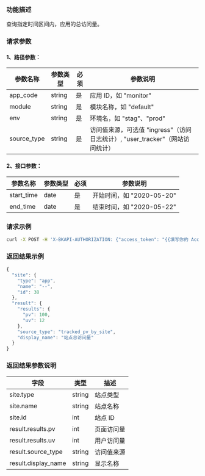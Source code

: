 ### 功能描述

查询指定时间区间内，应用的总访问量。

### 请求参数

#### 1、路径参数：

|   参数名称   |    参数类型  |  必须  |     参数说明     |
| ------------ | ------------ | ------ | ---------------- |
| app_code   | string | 是 | 应用 ID，如 "monitor" |
| module   | string | 是 | 模块名称，如 "default" |
| env   | string | 是 | 环境名，如 "stag"、"prod" |
| source_type   | string | 是 | 访问值来源，可选值 "ingress"（访问日志统计）, "user_tracker"（网站访问统计） |

#### 2、接口参数：

|   参数名称   |    参数类型  |  必须  |     参数说明     |
| ------------ | ------------ | ------ | ---------------- |
| start_time   | date | 是 | 开始时间，如 "2020-05-20" |
| end_time   | date | 是 | 结束时间，如 "2020-05-22" |

### 请求示例

```bash
curl -X POST -H 'X-BKAPI-AUTHORIZATION: {"access_token": "{{填写你的 AccessToken}}"}' http://bkapi.example.com/api/bkpaas3/prod/bkapps/applications/{app_code}/modules/{module}/envs/{env}/analysis/m/{source_type}/metrics/total?start_time={start_time}&end_time={end_time}
```

### 返回结果示例

```javascript
{
  "site": {
    "type": "app",
    "name": "--",
    "id": 38
  },
  "result": {
    "results": {
      "pv": 100,
      "uv": 12
    },
    "source_type": "tracked_pv_by_site",
    "display_name": "站点总访问量"
  }
}
```

### 返回结果参数说明

| 字段 |   类型 |  描述 |
| ------ | ------ | ------ |
| site.type | string | 站点类型 |
| site.name | string | 站点名称 |
| site.id | int | 站点 ID |
| result.results.pv | int | 页面访问量 |
| result.results.uv | int | 用户访问量 |
| result.source_type | string | 访问值来源 |
| result.display_name | string | 显示名称 |